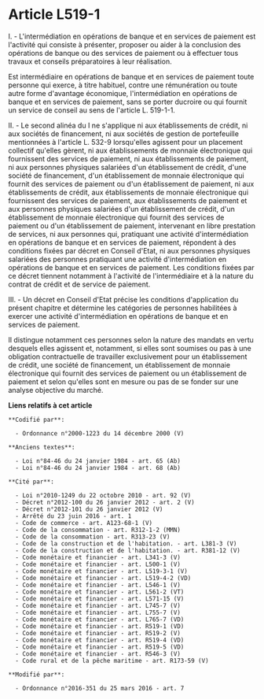 # Article L519-1

I. - L'intermédiation en opérations de banque et en services de paiement est l'activité qui consiste à présenter, proposer ou
aider à la conclusion des opérations de banque ou des services de paiement ou à effectuer tous travaux et conseils
préparatoires à leur réalisation.

Est intermédiaire en opérations de banque et en services de paiement toute personne qui exerce, à titre habituel, contre une
rémunération ou toute autre forme d'avantage économique, l'intermédiation en opérations de banque et en services de paiement,
sans se porter ducroire ou qui fournit un service de conseil au sens de l'article L. 519-1-1.

II. - Le second alinéa du I ne s'applique ni aux établissements de crédit, ni aux sociétés de financement, ni aux sociétés de
gestion de portefeuille mentionnées à l'article L. 532-9 lorsqu'elles agissent pour un placement collectif qu'elles gèrent,
ni aux établissements de monnaie électronique qui fournissent des services de paiement, ni aux établissements de paiement, ni
aux personnes physiques salariées d'un établissement de crédit, d'une société de financement, d'un établissement de monnaie
électronique qui fournit des services de paiement ou d'un établissement de paiement, ni aux établissements de crédit, aux
établissements de monnaie électronique qui fournissent des services de paiement, aux établissements de paiement et aux
personnes physiques salariées d'un établissement de crédit, d'un établissement de monnaie électronique qui fournit des
services de paiement ou d'un établissement de paiement, intervenant en libre prestation de services, ni aux personnes qui,
pratiquant une activité d'intermédiation en opérations de banque et en services de paiement, répondent à des conditions
fixées par décret en Conseil d'Etat, ni aux personnes physiques salariées des personnes pratiquant une activité
d'intermédiation en opérations de banque et en services de paiement. Les conditions fixées par ce décret tiennent notamment à
l'activité de l'intermédiaire et à la nature du contrat de crédit et de service de paiement.

III. - Un décret en Conseil d'Etat précise les conditions d'application du présent chapitre et détermine les catégories de
personnes habilitées à exercer une activité d'intermédiation en opérations de banque et en services de paiement.

Il distingue notamment ces personnes selon la nature des mandats en vertu desquels elles agissent et, notamment, si elles
sont soumises ou pas à une obligation contractuelle de travailler exclusivement pour un établissement de crédit, une société
de financement, un établissement de monnaie électronique qui fournit des services de paiement ou un établissement de paiement
et selon qu'elles sont en mesure ou pas de se fonder sur une analyse objective du marché.

**Liens relatifs à cet article**

	**Codifié par**:

	  - Ordonnance n°2000-1223 du 14 décembre 2000 (V)

	**Anciens textes**:

	  - Loi n°84-46 du 24 janvier 1984 - art. 65 (Ab)
	  - Loi n°84-46 du 24 janvier 1984 - art. 68 (Ab)

	**Cité par**:

	  - Loi n°2010-1249 du 22 octobre 2010 - art. 92 (V)
	  - Décret n°2012-100 du 26 janvier 2012 - art. 2 (V)
	  - Décret n°2012-101 du 26 janvier 2012 (V)
	  - Arrêté du 23 juin 2016 - art. 1
	  - Code de commerce - art. A123-68-1 (V)
	  - Code de la consommation - art. R312-1-2 (MMN)
	  - Code de la consommation - art. R313-23 (V)
	  - Code de la construction et de l'habitation. - art. L381-3 (V)
	  - Code de la construction et de l'habitation. - art. R381-12 (V)
	  - Code monétaire et financier - art. L341-3 (V)
	  - Code monétaire et financier - art. L500-1 (V)
	  - Code monétaire et financier - art. L519-3-1 (V)
	  - Code monétaire et financier - art. L519-4-2 (VD)
	  - Code monétaire et financier - art. L546-1 (V)
	  - Code monétaire et financier - art. L561-2 (VT)
	  - Code monétaire et financier - art. L571-15 (V)
	  - Code monétaire et financier - art. L745-7 (V)
	  - Code monétaire et financier - art. L755-7 (V)
	  - Code monétaire et financier - art. L765-7 (VD)
	  - Code monétaire et financier - art. R519-1 (VD)
	  - Code monétaire et financier - art. R519-2 (V)
	  - Code monétaire et financier - art. R519-4 (VD)
	  - Code monétaire et financier - art. R519-5 (VD)
	  - Code monétaire et financier - art. R546-3 (V)
	  - Code rural et de la pêche maritime - art. R173-59 (V)

	**Modifié par**:

	  - Ordonnance n°2016-351 du 25 mars 2016 - art. 7
